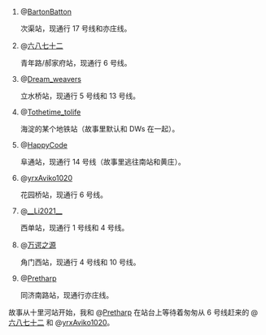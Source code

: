 1. @[BartonBatton](https://www.luogu.com.cn/user/594203)

	次渠站，现通行 17 号线和亦庄线。

2. @[六八七十二](https://www.luogu.com.cn/user/341353)

	青年路/郝家府站，现通行 6 号线。

3. @[Dream_weavers](https://www.luogu.com.cn/user/572482)

	立水桥站，现通行 5 号线和 13 号线。
   
4. @[Tothetime_tolife](https://www.luogu.com.cn/user/327444)

	海淀的某个地铁站（故事里默认和 DWs 在一起）。
   
5. @[HappyCode](https://www.luogu.com.cn/user/546369)

	阜通站，现通行 14 号线（故事里逃往南站和黄庄）。
   
6. @[yrxAviko1020](https://www.luogu.com.cn/user/229373)

	花园桥站，现通行 6 号线。
   
7. @[\_\_Li2021\_\_](https://www.luogu.com.cn/user/517643)

	西单站，现通行 1 号线和 4 号线。
   
8. @[万谔之源](https://www.luogu.com.cn/user/320423)

	角门西站，现通行 4 号线和 10 号线。
   
8. @[Pretharp](https://www.luogu.com.cn/user/612663)

	同济南路站，现通行亦庄线。
   

故事从十里河站开始，我和 @[Pretharp](/user/612663) 在站台上等待着匆匆从 6 号线赶来的 @[六八七十二](/user/341353) 和 @[yrxAviko1020](/user/229373)。